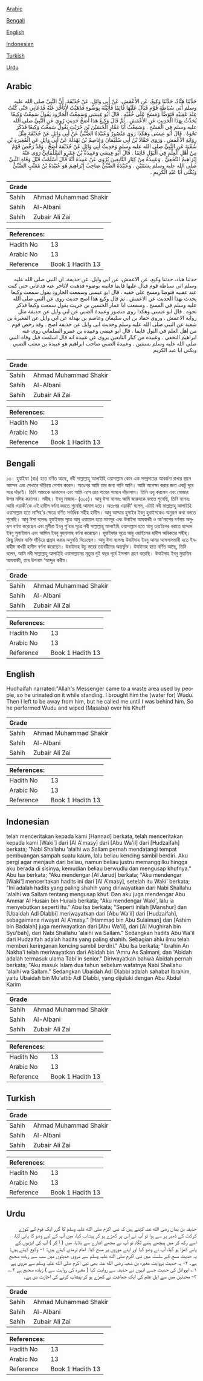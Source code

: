 [Arabic](#arabic)

[Bengali](#bengali)

[English](#english)

[Indonesian](#indonesian)

[Turkish](#turkish)

[Urdu](#urdu)

## Arabic


<div dir="rtl" lang="ar" style={{fontSize:'larger',backgroundColor:'#f8f9fa',padding:20}}>
حَدَّثَنَا هَنَّادٌ، حَدَّثَنَا وَكِيعٌ، عَنِ الأَعْمَشِ، عَنْ أَبِي وَائِلٍ، عَنْ حُذَيْفَةَ، أَنَّ النَّبِيَّ صلى الله عليه وسلم أَتَى سُبَاطَةَ قَوْمٍ فَبَالَ عَلَيْهَا قَائِمًا فَأَتَيْتُهُ بِوَضُوءٍ فَذَهَبْتُ لأَتَأَخَّرَ عَنْهُ فَدَعَانِي حَتَّى كُنْتُ عِنْدَ عَقِبَيْهِ فَتَوَضَّأَ وَمَسَحَ عَلَى خُفَّيْهِ ‏.‏ قَالَ أَبُو عِيسَى وَسَمِعْتُ الْجَارُودَ يَقُولُ سَمِعْتُ وَكِيعًا يُحَدِّثُ بِهَذَا الْحَدِيثِ عَنِ الأَعْمَشِ ‏.‏ ثُمَّ قَالَ وَكِيعٌ هَذَا أَصَحُّ حَدِيثٍ رُوِيَ عَنِ النَّبِيِّ صلى الله عليه وسلم فِي الْمَسْحِ ‏.‏ وَسَمِعْتُ أَبَا عَمَّارٍ الْحُسَيْنَ بْنَ حُرَيْثٍ يَقُولُ سَمِعْتُ وَكِيعًا فَذَكَرَ نَحْوَهُ ‏.‏ قَالَ أَبُو عِيسَى وَهَكَذَا رَوَى مَنْصُورٌ وَعُبَيْدَةُ الضَّبِّيُّ عَنْ أَبِي وَائِلٍ عَنْ حُذَيْفَةَ مِثْلَ رِوَايَةِ الأَعْمَشِ ‏.‏ وَرَوَى حَمَّادُ بْنُ أَبِي سُلَيْمَانَ وَعَاصِمُ بْنُ بَهْدَلَةَ عَنْ أَبِي وَائِلٍ عَنِ الْمُغِيرَةِ بْنِ شُعْبَةَ عَنِ النَّبِيِّ صلى الله عليه وسلم وَحَدِيثُ أَبِي وَائِلٍ عَنْ حُذَيْفَةَ أَصَحُّ ‏.‏ وَقَدْ رَخَّصَ قَوْمٌ مِنْ أَهْلِ الْعِلْمِ فِي الْبَوْلِ قَائِمًا ‏.‏ قَالَ أَبُو عِيسَى وَعَبِيدَةُ بْنُ عَمْرٍو السَّلْمَانِيُّ رَوَى عَنْهُ إِبْرَاهِيمُ النَّخَعِيُّ ‏.‏ وَعَبِيدَةُ مِنْ كِبَارِ التَّابِعِينَ يُرْوَى عَنْ عَبِيدَةَ أَنَّهُ قَالَ أَسْلَمْتُ قَبْلَ وَفَاةِ النَّبِيِّ صلى الله عليه وسلم بِسَنَتَيْنِ ‏.‏ وَعُبَيْدَةُ الضَّبِّيُّ صَاحِبُ إِبْرَاهِيمَ هُوَ عُبَيْدَةُ بْنُ مُعَتِّبٍ الضَّبِّيُّ وَيُكْنَى أَبَا عَبْدِ الْكَرِيمِ ‏.‏
</div>
<div style={{backgroundColor:'#f8f9fa',padding:20, marginBottom: 10}}><table> <thead> <tr> <th>Grade</th> <th></th> </tr> </thead> <tbody> <tr><td>Sahih</td><td>Ahmad Muhammad Shakir</td></tr><tr><td>Sahih</td><td>Al-Albani</td></tr><tr><td>Sahih</td><td>Zubair Ali Zai</td></tr></tbody></table><table> <thead> <tr> <th>References:</th> <th></th> </tr> </thead> <tbody><tr><td>Hadith No</td><td>13</td></tr><tr><td>Arabic No</td><td>13</td></tr><tr><td>Reference</td><td>Book 1 Hadith 13</td></tr></tbody></table></div>


<div dir="rtl" lang="ar" style={{fontSize:'larger',backgroundColor:'#f8f9fa',padding:20}}>
حدثنا هناد، حدثنا وكيع، عن الاعمش، عن ابي وايل، عن حذيفة، ان النبي صلى الله عليه وسلم اتى سباطة قوم فبال عليها قايما فاتيته بوضوء فذهبت لاتاخر عنه فدعاني حتى كنت عند عقبيه فتوضا ومسح على خفيه . قال ابو عيسى وسمعت الجارود يقول سمعت وكيعا يحدث بهذا الحديث عن الاعمش . ثم قال وكيع هذا اصح حديث روي عن النبي صلى الله عليه وسلم في المسح . وسمعت ابا عمار الحسين بن حريث يقول سمعت وكيعا فذكر نحوه . قال ابو عيسى وهكذا روى منصور وعبيدة الضبي عن ابي وايل عن حذيفة مثل رواية الاعمش . وروى حماد بن ابي سليمان وعاصم بن بهدلة عن ابي وايل عن المغيرة بن شعبة عن النبي صلى الله عليه وسلم وحديث ابي وايل عن حذيفة اصح . وقد رخص قوم من اهل العلم في البول قايما . قال ابو عيسى وعبيدة بن عمرو السلماني روى عنه ابراهيم النخعي . وعبيدة من كبار التابعين يروى عن عبيدة انه قال اسلمت قبل وفاة النبي صلى الله عليه وسلم بسنتين . وعبيدة الضبي صاحب ابراهيم هو عبيدة بن معتب الضبي ويكنى ابا عبد الكريم
</div>
<div style={{backgroundColor:'#f8f9fa',padding:20, marginBottom: 10}}><table> <thead> <tr> <th>Grade</th> <th></th> </tr> </thead> <tbody> <tr><td>Sahih</td><td>Ahmad Muhammad Shakir</td></tr><tr><td>Sahih</td><td>Al-Albani</td></tr><tr><td>Sahih</td><td>Zubair Ali Zai</td></tr></tbody></table><table> <thead> <tr> <th>References:</th> <th></th> </tr> </thead> <tbody><tr><td>Hadith No</td><td>13</td></tr><tr><td>Arabic No</td><td>13</td></tr><tr><td>Reference</td><td>Book 1 Hadith 13</td></tr></tbody></table></div>

## Bengali


<div dir="ltr" lang="bn" style={{fontSize:'larger',backgroundColor:'#f8f9fa',padding:20}}>
১৩। হুযাইফা (রাঃ) হতে বর্ণিত আছে, নবী সাল্লাল্লাহু আলাইহি ওয়াসাল্লাম কোন এক সম্প্রদায়ের আবর্জনা রাখার স্থানে আসেন এবং সেখানে দাঁড়িয়ে পেশাব করেন। অতঃপর আমি তার জন্য পানি আনি। আমি অপেক্ষা করার জন্য একটু দূরে সরে দাঁড়াই। তিনি আমাকে ডাকলেন এবং আমি এসে তার পায়ের সামনে দাঁড়ালাম। তিনি ওযু করলেন এবং মোজার উপর মসিহ করলেন। সহীহ। ইবনু মাজাহ– (৩০৫)। আবু ঈসা বলেনঃ আমি জারুদকে বলতে শুনেছি, তিনি বলেনঃ আমি ওয়াকী'কে এই হাদীস বর্ণনা করতে শুনেছি আমাশ হতে। অতঃপর ওয়াকী' বলেন, এটাই নবী সাল্লাল্লাহু আলাইহি ওয়াসাল্লাম হতে মাসিহ’র ক্ষেত্রে বর্ণিত সর্বাধিক সহীহ হাদীস। আবু আম্মার হুসাইন ইবনু হুরাইসকেও অনুরূপ কথা বলতে শুনেছি। আবু ঈসা বলেনঃ হুযাইফার সূত্রে আবু ওয়ায়েল হতে মানসূর এবং উবাইদা আযবাব্বী ও আ'মাশের বর্ণনায় অনুরূপ বর্ণনা করেছেন এবং মুগীরা ইবনু শু’বার সূত্রে নবী সাল্লাল্লাহু আলাইহি ওয়াসাল্লাম হতে আবু ওয়াইলের বরাতে হাম্মাদ ইবনু সুলাইমান এবং আসিম ইবনু বুহদালাহ বর্ণনা করেছেন। হু্যাইফার সূত্রে আবু ওয়াইলের হাদীস অধিকতর সহীহ্। কিছু বিদ্বান ব্যক্তি দাঁড়িয়ে প্রস্রাব করার অনুমতি দিয়েছেন। আবু ঈসা বলেনঃ উবাইদাহ ইবনু আমর আসসালমানী হতে ইবরাহীম নাখয়ী হাদীস বর্ণনা করেছেন। উবাইদাহ উচু স্তরের তাবেয়ীদের অন্তর্ভুক্ত। উবাইদাহ হতে বর্ণিত আছে, তিনি বলেন, আমি নবী সাল্লাল্লাহু আলাইহি ওয়াসাল্লামের মৃত্যুর দুই বছর পূর্বে ইসলাম গ্রহণ করেছি। উবাইদাহ ইবনু মুয়াত্তিব আযবাব্বী, তার উপনাম ‘আব্দুল করীম।
</div>
<div style={{backgroundColor:'#f8f9fa',padding:20, marginBottom: 10}}><table> <thead> <tr> <th>Grade</th> <th></th> </tr> </thead> <tbody> <tr><td>Sahih</td><td>Ahmad Muhammad Shakir</td></tr><tr><td>Sahih</td><td>Al-Albani</td></tr><tr><td>Sahih</td><td>Zubair Ali Zai</td></tr></tbody></table><table> <thead> <tr> <th>References:</th> <th></th> </tr> </thead> <tbody><tr><td>Hadith No</td><td>13</td></tr><tr><td>Arabic No</td><td>13</td></tr><tr><td>Reference</td><td>Book 1 Hadith 13</td></tr></tbody></table></div>

## English


<div dir="ltr" lang="en" style={{fontSize:'larger',backgroundColor:'#f8f9fa',padding:20}}>
Hudhaifah narrated:"Allah's Messenger came to a waste area used by people, so he urinated on it while standing. I brought him the (water for) Wudu. Then I left to be away from him, but he called me until I was behind him. So he performed Wudu and wiped (Masaba) over his Khuff
</div>
<div style={{backgroundColor:'#f8f9fa',padding:20, marginBottom: 10}}><table> <thead> <tr> <th>Grade</th> <th></th> </tr> </thead> <tbody> <tr><td>Sahih</td><td>Ahmad Muhammad Shakir</td></tr><tr><td>Sahih</td><td>Al-Albani</td></tr><tr><td>Sahih</td><td>Zubair Ali Zai</td></tr></tbody></table><table> <thead> <tr> <th>References:</th> <th></th> </tr> </thead> <tbody><tr><td>Hadith No</td><td>13</td></tr><tr><td>Arabic No</td><td>13</td></tr><tr><td>Reference</td><td>Book 1 Hadith 13</td></tr></tbody></table></div>

## Indonesian


<div dir="ltr" lang="id" style={{fontSize:'larger',backgroundColor:'#f8f9fa',padding:20}}>
telah menceritakan kepada kami [Hannad] berkata, telah menceritakan kepada kami [Waki'] dari [Al A'masy] dari [Abu Wa'il] dari [Hudzaifah] berkata; "Nabi Shallahu 'alaihi wa Sallam pernah mendatangi tempat pembuangan sampah suatu kaum, lalu beliau kencing sambil berdiri. Aku pergi agar menjauh dari beliau, namun beliau justru memanggilku hingga aku berada di sisinya, kemudian beliau berwudlu dan mengusap khufnya." Abu Isa berkata; "Aku mendengar [Al Jarud] berkata; "Aku mendengar [Waki'] menceritakan hadits ini dari [Al A'masy], setelah itu Waki' berkata; "Ini adalah hadits yang paling shahih yang diriwayatkan dari Nabi Shallahu 'alaihi wa Sallam tentang mengusap khuf. Dan aku juga mendengar Abu Ammar Al Husain bin Huraib berkata; "Aku mendengar Waki', lalu ia menyebutkan seperti itu." Abu Isa berkata; "Seperti inilah [Manshur] dan [Ubaidah Adl Dlabbi] meriwayatkan dari [Abu Wa'il] dari [Hudzaifah], sebagaimana riwayat Al A'masy." [Hammad bin Abu Sulaiman] dan [Ashim bin Badalah] juga meriwayatkan dari [Abu Wa'il], dari [Al Mughirah bin Syu'bah], dari Nabi Shallahu 'alaihi wa Sallam." Sedangkan hadits Abu Wa'il dari Hudzaifah adalah hadits yang paling shahih. Sebagian ahlu ilmu telah memberi keringanan kencing sambil berdiri." Abu Isa berkata; "Ibrahin An Nakha'i telah meriwayatkan dari Abidah bin 'Amru As Salmani, dan 'Abidah adalah termasuk ulama Tabi'in senior." Diriwayatkan bahwa Abidah pernah berkata; "Aku masuk Islam dua tahun sebelum wafatnya Nabi Shallahu 'alaihi wa Sallam." Sedangkan Ubaidah Adl Dlabbi adalah sahabat Ibrahim, yaitu Ubaidah bin Mu'attib Adl Dlabbi, yang dijuluki dengan Abu Abdul Karim
</div>
<div style={{backgroundColor:'#f8f9fa',padding:20, marginBottom: 10}}><table> <thead> <tr> <th>Grade</th> <th></th> </tr> </thead> <tbody> <tr><td>Sahih</td><td>Ahmad Muhammad Shakir</td></tr><tr><td>Sahih</td><td>Al-Albani</td></tr><tr><td>Sahih</td><td>Zubair Ali Zai</td></tr></tbody></table><table> <thead> <tr> <th>References:</th> <th></th> </tr> </thead> <tbody><tr><td>Hadith No</td><td>13</td></tr><tr><td>Arabic No</td><td>13</td></tr><tr><td>Reference</td><td>Book 1 Hadith 13</td></tr></tbody></table></div>

## Turkish


<div dir="ltr" lang="tr" style={{fontSize:'larger',backgroundColor:'#f8f9fa',padding:20}}>

</div>
<div style={{backgroundColor:'#f8f9fa',padding:20, marginBottom: 10}}><table> <thead> <tr> <th>Grade</th> <th></th> </tr> </thead> <tbody> <tr><td>Sahih</td><td>Ahmad Muhammad Shakir</td></tr><tr><td>Sahih</td><td>Al-Albani</td></tr><tr><td>Sahih</td><td>Zubair Ali Zai</td></tr></tbody></table><table> <thead> <tr> <th>References:</th> <th></th> </tr> </thead> <tbody><tr><td>Hadith No</td><td>13</td></tr><tr><td>Arabic No</td><td>13</td></tr><tr><td>Reference</td><td>Book 1 Hadith 13</td></tr></tbody></table></div>

## Urdu


<div dir="rtl" lang="ur" style={{fontSize:'larger',backgroundColor:'#f8f9fa',padding:20}}>
حذیفہ بن یمان رضی الله عنہ کہتے ہیں کہ نبی اکرم صلی الله علیہ وسلم کا گزر ایک قوم کے کوڑے کرکٹ کے ڈھیر پر سے ہوا تو آپ نے اس پر کھڑے ہو کر پیشاب کیا، میں آپ کے لیے وضو کا پانی لایا، اسے رکھ کر میں پیچھے ہٹنے لگا، تو آپ نے مجھے اشارے سے بلایا، میں ( آ کر ) آپ کی ایڑیوں کے پاس کھڑا ہو گیا، آپ نے وضو کیا اور اپنے موزوں پر مسح کیا۔ امام ترمذی کہتے ہیں: ۱- وکیع کہتے ہیں: یہ حدیث مسح کے سلسلہ میں نبی اکرم صلی الله علیہ وسلم سے مروی حدیثوں میں سب سے زیادہ صحیح ہے۔ ۲- یہ حدیث بروایت مغیرہ بن شعبہ رضی الله عنہ بھی نبی اکرم صلی الله علیہ وسلم سے مروی ہے ۱؎ ابووائل کی حدیث جسے انہوں نے حذیفہ سے روایت کیا ( مغیرہ کی روایت سے ) زیادہ صحیح ہے ۲؎، ۳- محدثین میں سے اہل علم کی ایک جماعت نے کھڑے ہو کر پیشاب کرنے کی اجازت دی ہے۔
</div>
<div style={{backgroundColor:'#f8f9fa',padding:20, marginBottom: 10}}><table> <thead> <tr> <th>Grade</th> <th></th> </tr> </thead> <tbody> <tr><td>Sahih</td><td>Ahmad Muhammad Shakir</td></tr><tr><td>Sahih</td><td>Al-Albani</td></tr><tr><td>Sahih</td><td>Zubair Ali Zai</td></tr></tbody></table><table> <thead> <tr> <th>References:</th> <th></th> </tr> </thead> <tbody><tr><td>Hadith No</td><td>13</td></tr><tr><td>Arabic No</td><td>13</td></tr><tr><td>Reference</td><td>Book 1 Hadith 13</td></tr></tbody></table></div>